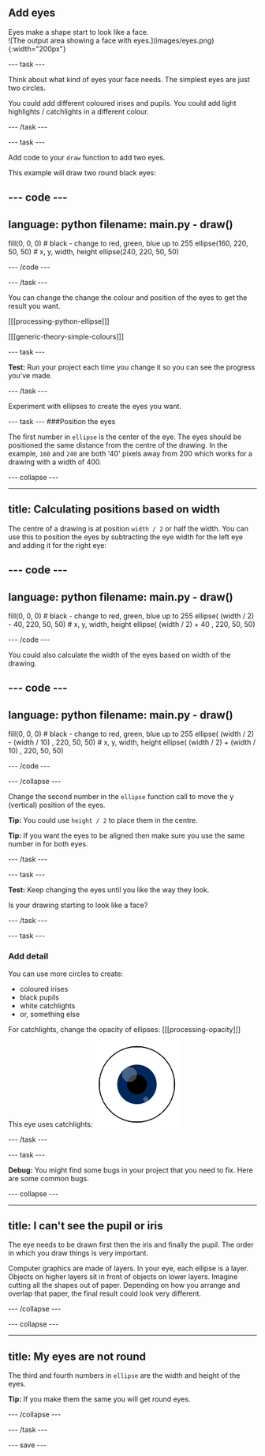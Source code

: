 ## Add eyes

<div style="display: flex; flex-wrap: wrap">
<div style="flex-basis: 200px; flex-grow: 1; margin-right: 15px;">
Eyes make a shape start to look like a face.
</div>
<div>
![The output area showing a face with eyes.](images/eyes.png){:width="200px"}
</div>
</div>

--- task ---

Think about what kind of eyes your face needs. The simplest eyes are just two circles. 

You could add different coloured irises and pupils. You could add light highlights / catchlights in a different colour. 

--- /task ---

--- task ---

Add code to your `draw` function to add two eyes.

This example will draw two round black eyes:

--- code ---
---
language: python
filename: main.py - draw()
---

  fill(0, 0, 0) # black - change to red, green, blue up to 255
  ellipse(160, 220, 50, 50) # x, y, width, height
  ellipse(240, 220, 50, 50)

--- /code ---

--- /task ---

You can change the change the colour and position of the eyes to get the result you want.

[[[processing-python-ellipse]]]

[[[generic-theory-simple-colours]]]

--- task ---

**Test:** Run your project each time you change it so you can see the progress you've made.

--- /task ---

Experiment with ellipses to create the eyes you want. 

--- task ---
###Position the eyes

The first number in `ellipse` is the center of the eye. The eyes should be positioned the same distance from the centre of the drawing. In the example, `160` and `240` are both '40' pixels away from 200 which works for a drawing with a width of 400.  

--- collapse ---

---
title: Calculating positions based on width
---

The centre of a drawing is at position `width / 2` or half the width. You can use this to position the eyes by subtracting the eye width for the left eye and adding it for the right eye:

--- code ---
---
language: python
filename: main.py - draw()
---

  fill(0, 0, 0) # black - change to red, green, blue up to 255
  ellipse( (width / 2) - 40, 220, 50, 50) # x, y, width, height
  ellipse( (width / 2) + 40 , 220, 50, 50)

--- /code ---

You could also calculate the width of the eyes based on width of the drawing.

--- code ---
---
language: python
filename: main.py - draw()
---

  fill(0, 0, 0) # black - change to red, green, blue up to 255
  ellipse( (width / 2) - (width / 10) , 220, 50, 50) # x, y, width, height
  ellipse( (width / 2) + (width / 10) , 220, 50, 50)

--- /code ---

--- /collapse ---

Change the second number in the `ellipse` function call to move the y (vertical) position of the eyes. 

**Tip:** You could use `height / 2` to place them in the centre.

**Tip:** If you want the eyes to be aligned then make sure you use the same number in for both eyes.

--- /task ---

--- task ---

**Test:** Keep changing the eyes until you like the way they look.

Is your drawing starting to look like a face? 

--- /task ---

--- task ---

### Add detail

You can use more circles to create:
+ coloured irises
+ black pupils
+ white catchlights
+ or, something else

For catchlights, change the opacity of ellipses:
[[[processing-opacity]]]

This eye uses catchlights:
![The output area showing an eye with catchlights over the pupil and iris.](images/catchlights.png)

--- /task ---

--- task ---

**Debug:** You might find some bugs in your project that you need to fix. Here are some common bugs.

--- collapse ---

---
title: I can't see the pupil or iris
---

The eye needs to be drawn first then the iris and finally the pupil. The order in which you draw things is very important.

Computer graphics are made of layers. In your eye, each ellipse is a layer. Objects on higher layers sit in front of objects on lower layers. Imagine cutting all the shapes out of paper. Depending on how you arrange and overlap that paper, the final result could look very different.

--- /collapse ---

--- collapse ---

---
title: My eyes are not round
---

The third and fourth numbers in `ellipse` are the width and height of the eyes. 

**Tip:** If you make them the same you will get round eyes.

--- /collapse ---


--- /task ---

--- save ---